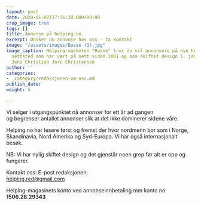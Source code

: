 ```yaml
---
layout: post
date: 2020-01-02T17:56:28.000+00:00
crop_image: true
tags: []
title: Annonse på helping.no.
excerpt: Ønsker du annonse hos oss - ta kontakt
image: "/assets/images/Basse (3).jpg"
image_caption: Helping-maskoten "Basse" tror du vil annonsere på nye helping.no. Et
  nettsted som har vært på nett siden 2001 og som skiftet design 1. januar 2020. Foto
  Jens Christian Jore Christensen
author: ''
categories:
- _category/redaksjonen-om-oss.md
publish_date: 
weight: 5

---
```

Vi selger i utgangspunktet nå annonser for ett år ad gangen  
og begrenser antallet annonser slik at det ikke dominerer sidene våre.

Helping.no har lesere først og fremst der hvor nordmenn bor som i Norge, Skandinavia, Nord Amerika og Syd-Europa. Vi har også internasjonalt besøk.

NB: Vi har nylig skiftet design og det gjenstår noen grep før alt er opp og fungerer.

Kontakt oss: E-post redaksjonen:  
[helping.red@gmail.com](mailto:helping.red@gmail.com)

Helping-magasinets konto ved annonseinnbetaling mm konto no **1506.28.29343**